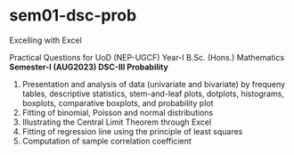 # sem01-dsc-prob
Excelling with Excel

Practical Questions for UoD (NEP-UGCF) Year-I B.Sc. (Hons.) Mathematics <b>Semester-I (AUG2023) DSC-III Probability</b>

<ol>
  <li>
    Presentation and analysis of data (univariate and bivariate) by frequeny tables, descriptive statistics, stem-and-leaf plots, dotplots, histograms, boxplots, comparative boxplots, and probability plot
  </li>
  <li>
    Fitting of binomial, Poisson and normal distributions
  </li>
  <li>
    Illustrating the Central Limit Theorem through Excel
  </li>
  <li>
    Fitting of regression line using the principle of least squares
  </li>
  <li>
    Computation of sample correlation coefficient
  </li>
</ol>
